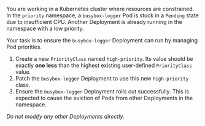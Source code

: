 You are working in a Kubernetes cluster where resources are constrained. In the `priority` namespace, a `busybox-logger` Pod is stuck in a `Pending` state due to insufficient CPU. Another Deployment is already running in the namespace with a low priority.

Your task is to ensure the `busybox-logger` Deployment can run by managing Pod priorities.

1.  Create a new `PriorityClass` named `high-priority`. Its value should be exactly **one less** than the highest existing user-defined `PriorityClass` value.
2.  Patch the `busybox-logger` Deployment to use this new `high-priority` class.
3.  Ensure the `busybox-logger` Deployment rolls out successfully. This is expected to cause the eviction of Pods from other Deployments in the namespace.

*Do not modify any other Deployments directly.*
